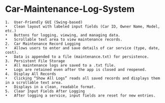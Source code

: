# Car-Maintenance-Log-System
	1.	User-Friendly GUI (Swing-based)
	•	Clean layout with labeled input fields (Car ID, Owner Name, Model, etc.)
	•	Buttons for logging, viewing, and managing data.
	•	Scrollable text area to view maintenance records.
	2.	Car Maintenance Record Logging
	•	Allows users to enter and save details of car service (type, date, cost).
	•	Data is appended to a file (maintenance.txt) for persistence.
	3.	Persistent File Storage
	•	All maintenance logs are saved to a .txt file.
	•	Logs are retained even after the app is closed and reopened.
	4.	Display All Records
	•	Clicking “Show All Logs” reads all saved records and displays them in a scrollable text area.
	•	Displays in a clean, readable format.
	5.	Clear Input Fields After Logging
	•	After logging a service, input fields are reset for new entries.
